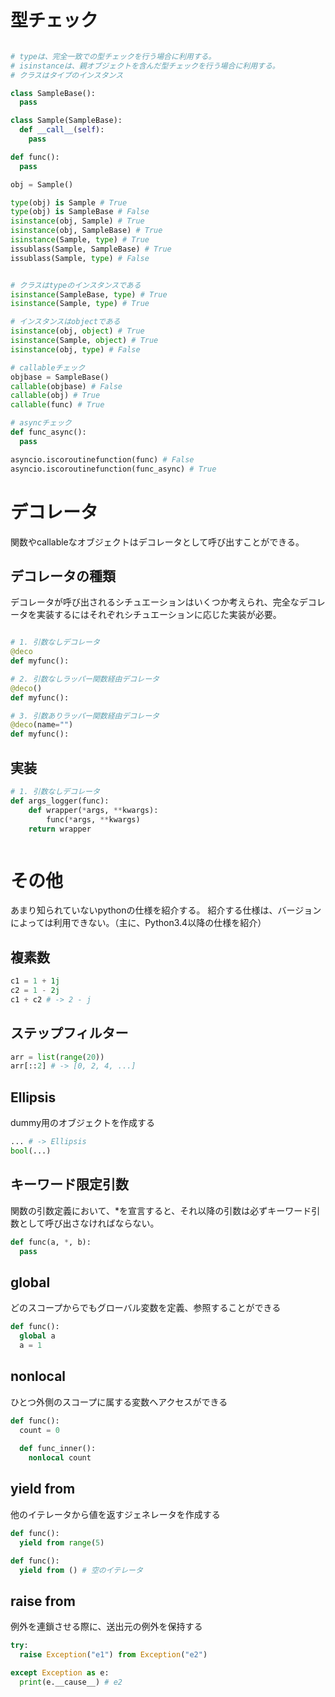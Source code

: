 # 型チェック

``` python

# typeは、完全一致での型チェックを行う場合に利用する。
# isinstanceは、親オブジェクトを含んだ型チェックを行う場合に利用する。
# クラスはタイプのインスタンス

class SampleBase():
  pass

class Sample(SampleBase):
  def __call__(self):
    pass

def func():
  pass

obj = Sample()

type(obj) is Sample # True
type(obj) is SampleBase # False
isinstance(obj, Sample) # True
isinstance(obj, SampleBase) # True
isinstance(Sample, type) # True
issublass(Sample, SampleBase) # True
issublass(Sample, type) # False


# クラスはtypeのインスタンスである
isinstance(SampleBase, type) # True
isinstance(Sample, type) # True

# インスタンスはobjectである
isinstance(obj, object) # True
isinstance(Sample, object) # True
isinstance(obj, type) # False

# callableチェック
objbase = SampleBase()
callable(objbase) # False
callable(obj) # True
callable(func) # True

# asyncチェック
def func_async():
  pass

asyncio.iscoroutinefunction(func) # False
asyncio.iscoroutinefunction(func_async) # True
```


# デコレータ
関数やcallableなオブジェクトはデコレータとして呼び出すことができる。

## デコレータの種類
デコレータが呼び出されるシチュエーションはいくつか考えられ、完全なデコレータを実装するにはそれぞれシチュエーションに応じた実装が必要。

``` python

# 1. 引数なしデコレータ
@deco
def myfunc():

# 2. 引数なしラッパー関数経由デコレータ
@deco()
def myfunc():

# 3. 引数ありラッパー関数経由デコレータ
@deco(name="")
def myfunc():

```

## 実装
``` python
# 1. 引数なしデコレータ
def args_logger(func):
    def wrapper(*args, **kwargs):
        func(*args, **kwargs)
    return wrapper



```

# その他
あまり知られていないpythonの仕様を紹介する。
紹介する仕様は、バージョンによっては利用できない。（主に、Python3.4以降の仕様を紹介）


## 複素数
``` python
c1 = 1 + 1j
c2 = 1 - 2j
c1 + c2 # -> 2 - j
```

## ステップフィルター
``` python
arr = list(range(20))
arr[::2] # -> [0, 2, 4, ...]
```

## Ellipsis
dummy用のオブジェクトを作成する
``` python
... # -> Ellipsis
bool(...)
```

## キーワード限定引数
関数の引数定義において、*を宣言すると、それ以降の引数は必ずキーワード引数として呼び出さなければならない。
``` python
def func(a, *, b):
  pass
```

## global
どのスコープからでもグローバル変数を定義、参照することができる
``` python
def func():
  global a
  a = 1
```

## nonlocal
ひとつ外側のスコープに属する変数へアクセスができる
``` python
def func():
  count = 0
  
  def func_inner():
    nonlocal count
```

## yield from
他のイテレータから値を返すジェネレータを作成する
``` python
def func():
  yield from range(5)

def func():
  yield from () # 空のイテレータ
```

## raise from
例外を連鎖させる際に、送出元の例外を保持する
``` python
try:
  raise Exception("e1") from Exception("e2")

except Exception as e:
  print(e.__cause__) # e2
```

